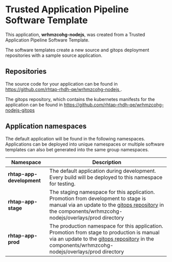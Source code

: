 # Trusted Application Pipeline Software Template

This application, **wrhmzcohg-nodejs**, was created from a Trusted Application Pipeline Software Template.

The software templates create a new source and gitops deployment repositories with a sample source application. 

## Repositories

The source code for your application can be found in [https://github.com/rhtap-rhdh-qe/wrhmzcohg-nodejs ](https://github.com/rhtap-rhdh-qe/wrhmzcohg-nodejs ).
 
The gitops repository, which contains the kubernetes manifests for the application can be found in 
[https://github.com/rhtap-rhdh-qe/wrhmzcohg-nodejs-gitops ](https://github.com/rhtap-rhdh-qe/wrhmzcohg-nodejs-gitops ) 

## Application namespaces 

The default application will be found in the following namespaces. Applications can be deployed into unique namespaces or multiple software templates can also bet generated into the same group namespaces.  

|  Namespace   |  Description   |  
| -------- | -------- |   
| **rhtap-app-development** | The default application during development. Every build will be deployed to this namespace for testing. | 
| **rhtap-app-stage** | The staging namespace for this application. Promotion from development to stage is manual via an update to the [gitops repository](https://github.com/rhtap-rhdh-qe/wrhmzcohg-nodejs-gitops ) in the components/wrhmzcohg-nodejs/overlays/prod directory |  
| **rhtap-app-prod** | The production namespace for this application. Promotion from stage to production is manual via an update to the [gitops repository](https://github.com/rhtap-rhdh-qe/wrhmzcohg-nodejs-gitops ) in the components/wrhmzcohg-nodejs/overlays/prod directory | 